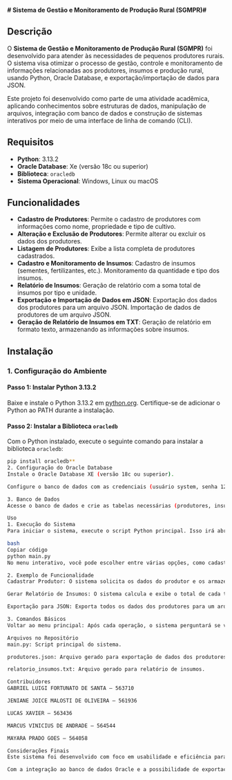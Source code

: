 **# Sistema de Gestão e Monitoramento de Produção Rural (SGMPR)#**

## Descrição

O **Sistema de Gestão e Monitoramento de Produção Rural (SGMPR)** foi desenvolvido para atender às necessidades de pequenos produtores rurais. O sistema visa otimizar o processo de gestão, controle e monitoramento de informações relacionadas aos produtores, insumos e produção rural, usando Python, Oracle Database, e exportação/importação de dados para JSON.

Este projeto foi desenvolvido como parte de uma atividade acadêmica, aplicando conhecimentos sobre estruturas de dados, manipulação de arquivos, integração com banco de dados e construção de sistemas interativos por meio de uma interface de linha de comando (CLI).

## Requisitos

- **Python**: 3.13.2
- **Oracle Database**: Xe (versão 18c ou superior)
- **Biblioteca**: `oracledb`
- **Sistema Operacional**: Windows, Linux ou macOS

## Funcionalidades

- **Cadastro de Produtores**: Permite o cadastro de produtores com informações como nome, propriedade e tipo de cultivo.
- **Alteração e Exclusão de Produtores**: Permite alterar ou excluir os dados dos produtores.
- **Listagem de Produtores**: Exibe a lista completa de produtores cadastrados.
- **Cadastro e Monitoramento de Insumos**: Cadastro de insumos (sementes, fertilizantes, etc.). Monitoramento da quantidade e tipo dos insumos.
- **Relatório de Insumos**: Geração de relatório com a soma total de insumos por tipo e unidade.
- **Exportação e Importação de Dados em JSON**: Exportação dos dados dos produtores para um arquivo JSON. Importação de dados de produtores de um arquivo JSON.
- **Geração de Relatório de Insumos em TXT**: Geração de relatório em formato texto, armazenando as informações sobre insumos.

## Instalação

### 1. Configuração do Ambiente

#### Passo 1: Instalar Python 3.13.2
Baixe e instale o Python 3.13.2 em [python.org](https://www.python.org/downloads/release/python-1312/). Certifique-se de adicionar o Python ao PATH durante a instalação.

#### Passo 2: Instalar a Biblioteca `oracledb`
Com o Python instalado, execute o seguinte comando para instalar a biblioteca `oracledb`:

```bash
pip install oracledb**
2. Configuração do Oracle Database
Instale o Oracle Database XE (versão 18c ou superior).

Configure o banco de dados com as credenciais (usuário system, senha 1234, e service_name xe).

3. Banco de Dados
Acesse o banco de dados e crie as tabelas necessárias (produtores, insumos) usando o SQL fornecido no código.

Uso
1. Execução do Sistema
Para iniciar o sistema, execute o script Python principal. Isso irá abrir um menu de opções no terminal:

bash
Copiar código
python main.py
No menu interativo, você pode escolher entre várias opções, como cadastrar produtores, listar produtores, gerar relatórios, etc.

2. Exemplo de Funcionalidade
Cadastrar Produtor: O sistema solicita os dados do produtor e os armazena no banco de dados.

Gerar Relatório de Insumos: O sistema calcula e exibe o total de cada tipo de insumo.

Exportação para JSON: Exporta todos os dados dos produtores para um arquivo produtores.json.

3. Comandos Básicos
Voltar ao menu principal: Após cada operação, o sistema perguntará se você deseja voltar ao menu principal ou sair.

Arquivos no Repositório
main.py: Script principal do sistema.

produtores.json: Arquivo gerado para exportação de dados dos produtores.

relatorio_insumos.txt: Arquivo gerado para relatório de insumos.

Contribuidores
GABRIEL LUIGI FORTUNATO DE SANTA – 563710

JENIANE JOICE MALOSTI DE OLIVEIRA – 561936

LUCAS XAVIER – 563436

MARCUS VINICIUS DE ANDRADE – 564544

MAYARA PRADO GOES – 564058

Considerações Finais
Este sistema foi desenvolvido com foco em usabilidade e eficiência para pequenos produtores rurais, permitindo que as informações sobre a produção e insumos sejam facilmente gerenciadas e acessadas.

Com a integração ao banco de dados Oracle e a possibilidade de exportação/importação de dados em JSON, o sistema facilita o armazenamento e a manipulação de informações.
